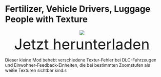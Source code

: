 # Fertilizer, Vehicle Drivers, Luggage People with Texture

<div align=center><img src="_media/Anno1800/mod_banners/smallmodscollection/banner17.png"/></div>

<div align=center><a href="https://github.com/Taludas/SmallModsCollection/releases/latest/download/Fertilizer_VehicleDrivers_LuggagePeople.zip"> <font size="40">Jetzt herunterladen</font></a></div>

Dieser kleine Mod behebt verschiedene Textur-Fehler bei DLC-Fahrzeugen und Einwohner-Feedback-Einheiten, die bei bestimmten Zoomstufen als weiße Texturen sichtbar sind.s